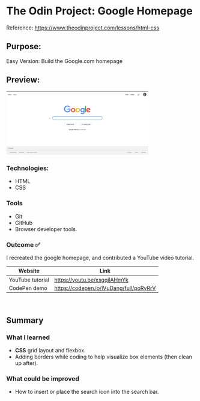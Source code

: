 # The Odin Project: Google Homepage
Reference: https://www.theodinproject.com/lessons/html-css  

## Purpose: 
Easy Version: Build the Google.com homepage  

## Preview:
<img src="https://github.com/iVuDang/The-Odin-Project-Google-Homepage/blob/f946f377b1e5731179e15a7447fdaaba69b8dc79/GoogleHomepage-preview.png" width=75% height=75%>

### Technologies: 
* HTML
* CSS

### Tools
* Git
* GitHub
* Browser developer tools. 

### Outcome :white_check_mark:
I recreated the google homepage, and contributed a YouTube video tutorial. 

| Website | Link | 
| ------------- | ------------- | 
| YouTube tutorial | https://youtu.be/xsgqilAHmYk | 
| CodePen demo | https://codepen.io/iVuDang/full/poRyRrV | 

<br />

## Summary

### What I learned
* **CSS** grid layout and flexbox. 
* Adding borders while coding to help visualize box elements (then clean up after). 


### What could be improved
* How to insert or place the search icon into the search bar. 


